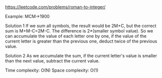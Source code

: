 https://leetcode.com/problems/roman-to-integer/

Example: MCM->1900

Solution 1
If we sum all symbols, the result would be 2M+C, but the correct sum is M+M-C=2M-C. The difference is 2\*(smaller symbol value). So we can accumulate the value of each letter one by one, if the value of the current letter is greater than the previous one, deduct twice of the previous value.

Solution 2
As we accumulate the sum, if the current letter's value is smaller than the next value, subtract the current value.

Time complexity: O(N)
Space complexity: O(1)
